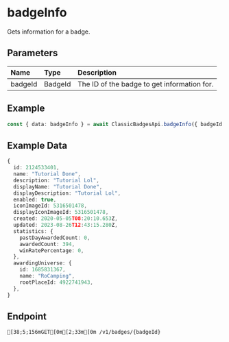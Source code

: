
# badgeInfo
Gets information for a badge.


## Parameters
| Name    | Type    | Description                                 |
| :------ | :------ | :------------------------------------------ |
| badgeId | BadgeId | The ID of the badge to get information for. |



## Example
```ts copy showLineNumbers
const { data: badgeInfo } = await ClassicBadgesApi.badgeInfo({ badgeId: 2124533401 }); 
```


## Example Data
```ts copy showLineNumbers
{
  id: 2124533401,
  name: "Tutorial Done",
  description: "Tutorial Lol",
  displayName: "Tutorial Done",
  displayDescription: "Tutorial Lol",
  enabled: true,
  iconImageId: 5316501478,
  displayIconImageId: 5316501478,
  created: 2020-05-05T08:20:10.653Z,
  updated: 2023-08-26T12:43:15.280Z,
  statistics: {
    pastDayAwardedCount: 0,
    awardedCount: 394,
    winRatePercentage: 0,
  },
  awardingUniverse: {
    id: 1685831367,
    name: "RoCamping",
    rootPlaceId: 4922741943,
  },
} 
```


## Endpoint
```ansi
[38;5;156mGET[0m[2;33m[0m /v1/badges/{badgeId}
```
  
